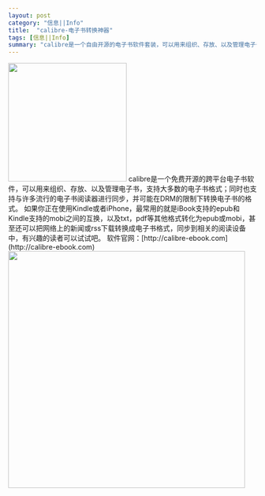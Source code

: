 ```yaml
---
layout: post
category: "信息||Info"
title:  "calibre-电子书转换神器"
tags: [信息||Info]
summary: "calibre是一个自由开源的电子书软件套装，可以用来组织、存放、以及管理电子书，支持大多数的电子书格式。"
---
```

<img alt="" border="0" src="http://upload.wikimedia.org/wikipedia/commons/f/f1/Calibre_logo_2.png" width=240px>   
calibre是一个免费开源的跨平台电子书软件，可以用来组织、存放、以及管理电子书，支持大多数的电子书格式；同时也支持与许多流行的电子书阅读器进行同步，并可能在DRM的限制下转换电子书的格式。   
如果你正在使用Kindle或者iPhone，最常用的就是iBook支持的epub和Kindle支持的mobi之间的互换，以及txt，pdf等其他格式转化为epub或mobi，甚至还可以把网络上的新闻或rss下载转换成电子书格式，同步到相关的阅读设备中，有兴趣的读者可以试试吧。
软件官网：[http://calibre-ebook.com](http://calibre-ebook.com)   
<img alt="" border="0" src="http://upload.wikimedia.org/wikipedia/commons/b/b9/Calibre-2.12-en.png" width=480px>
